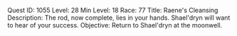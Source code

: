 Quest ID: 1055
Level: 28
Min Level: 18
Race: 77
Title: Raene's Cleansing
Description: The rod, now complete, lies in your hands. Shael'dryn will want to hear of your success.
Objective: Return to Shael'dryn at the moonwell.
